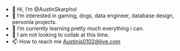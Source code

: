 - 👋 Hi, I’m @AustinSkarphol
- 👀 I’m interested in gaming, dogs, data engineer, database design, personla projects.
- 🌱 I’m currently learning pretty much everything i can.
- 💞️ I am not looking to collab at this time.
- 📫 How to reach me Austinjs0102@live.com

